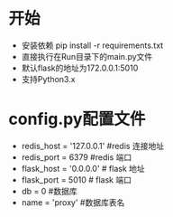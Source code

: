 # 开始
* 安装依赖 pip install -r requirements.txt
* 直接执行在Run目录下的main.py文件
* 默认flask的地址为172.0.0.1:5010
* 支持Python3.x


# config.py配置文件
* redis_host = '127.0.0.1' #redis 连接地址
* redis_port = 6379 #redis 端口
* flask_host = '0.0.0.0' # flask 地址
* flask_port = 5010 # flask 端口
* db = 0 #数据库
* name = 'proxy' #数据库表名